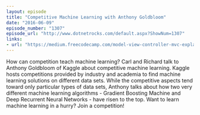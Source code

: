 ```yaml
---
layout: episode
title: "Competitive Machine Learning with Anthony Goldbloom"
date: "2016-06-09"
episode_number: "1307"
episode_url: "http://www.dotnetrocks.com/default.aspx?ShowNum=1307"
links:
- url: "https://medium.freecodecamp.com/model-view-controller-mvc-explained-through-ordering-drinks-at-the-bar-efcba6255053#.bx431n30j"
---
```


How can competition teach machine learning? Carl and Richard talk to Anthony Goldbloom of Kaggle about competitive machine learning. Kaggle hosts competitions provided by industry and academia to find machine learning solutions on different data sets. While the competitive aspects tend toward only particular types of data sets, Anthony talks about how two very different machine learning algorithms - Gradient Boosting Machine and Deep Recurrent Neural Networks - have risen to the top. Want to learn machine learning in a hurry? Join a competition!
